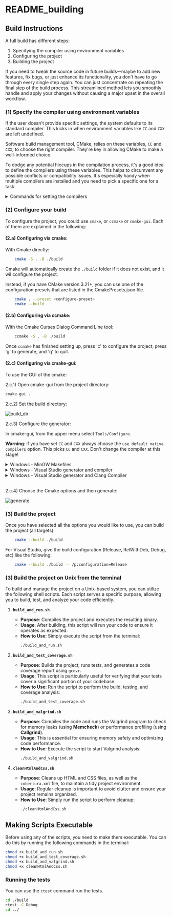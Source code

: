 # README_building

## Build Instructions

A full build has different steps:

1) Specifying the compiler using environment variables
2) Configuring the project
3) Building the project

If you need to tweak the source code in future builds—maybe to add new features, fix bugs, or just enhance its
functionality, you don't have to go through every single step again. You can just concentrate on repeating the final
step of the build process. This streamlined method lets you smoothly handle and apply your changes without causing a
major upset in the overall workflow.

### (1) Specify the compiler using environment variables

If the user doesn't provide specific settings, the system defaults to its standard compiler. This kicks in when
environment variables like `CC` and `CXX` are left undefined.

Software build management tool, CMake, relies on these variables, `CC` and `CXX`, to choose the right compiler. They're
key in allowing CMake to make a well-informed choice.

To dodge any potential hiccups in the compilation process, it's a good idea to define the compilers using these
variables. This helps to circumvent any possible conflicts or compatibility issues. It's especially handy when multiple
compilers are installed and you need to pick a specific one for a task.


<details>
<summary>Commands for setting the compilers </summary>

- Debian/Ubuntu/MacOS:

  Set your desired compiler (`clang`, `gcc`, etc):

    - Temporarily (only for the current shell)

      Run one of the followings in the terminal:

        - clang

          	CC=clang CXX=clang++

        - gcc

          	CC=gcc CXX=g++

    - Permanent:

      Open `~/.bashrc` using your text editor:

      	gedit ~/.bashrc

      Add `CC` and `CXX` to point to the compilers:

      	export CC=clang
      	export CXX=clang++

      Save and close the file.

- Windows:

    - Permanent:

      Run one of the followings in PowerShell:

        - Visual Studio generator and compiler (cl)

          	[Environment]::SetEnvironmentVariable("CC", "cl.exe", "User")
          	[Environment]::SetEnvironmentVariable("CXX", "cl.exe", "User")
          	refreshenv

          Set the architecture
          using [vcvarsall](https://docs.microsoft.com/en-us/cpp/build/building-on-the-command-line?view=vs-2019#vcvarsall-syntax):

          	vcvarsall.bat x64

        - clang

          	[Environment]::SetEnvironmentVariable("CC", "clang.exe", "User")
          	[Environment]::SetEnvironmentVariable("CXX", "clang++.exe", "User")
          	refreshenv

        - gcc

          	[Environment]::SetEnvironmentVariable("CC", "gcc.exe", "User")
          	[Environment]::SetEnvironmentVariable("CXX", "g++.exe", "User")
          	refreshenv

    - Temporarily (only for the current shell):

      	$Env:CC="clang.exe"
      	$Env:CXX="clang++.exe"

</details>

### (2) Configure your build

To configure the project, you could use `cmake`, or `ccmake` or `cmake-gui`. Each of them are explained in the
following:

#### (2.a) Configuring via cmake:

With Cmake directly:

```bash
    cmake -S . -B ./build
```

Cmake will automatically create the `./build` folder if it does not exist, and it wil configure the project.

Instead, if you have CMake version 3.21+, you can use one of the configuration presets that are listed in the
CmakePresets.json file.

```bash
    cmake . --preset <configure-preset>
    cmake --build
```

#### (2.b) Configuring via ccmake:

With the Cmake Curses Dialog Command Line tool:

```bash
    ccmake -S . -B ./build
```

Once `ccmake` has finished setting up, press 'c' to configure the project,
press 'g' to generate, and 'q' to quit.

#### (2.c) Configuring via cmake-gui:

To use the GUI of the cmake:

2.c.1) Open cmake-gui from the project directory:

``` bash
cmake-gui .
```

2.c.2) Set the build directory:

![build_dir](https://user-images.githubusercontent.com/16418197/82524586-fa48e380-9af4-11ea-8514-4e18a063d8eb.jpg)

2.c.3) Configure the generator:

In cmake-gui, from the upper menu select `Tools/Configure`.

**Warning**: if you have set `CC` and `CXX` always choose the `use default native compilers` option. This picks `CC`
and `CXX`. Don't change the compiler at this stage!

<details>
<summary>Windows - MinGW Makefiles</summary>

Choose MinGW Makefiles as the generator:

<img src="https://user-images.githubusercontent.com/16418197/82769479-616ade80-9dfa-11ea-899e-3a8c31d43032.png" alt="mingw">

</details>

<details>
<summary>Windows - Visual Studio generator and compiler</summary>

You should have already set `C` and `CXX` to `cl.exe`.

Choose "Visual Studio 16 2019" as the generator:

<img src="https://user-images.githubusercontent.com/16418197/82524696-32502680-9af5-11ea-9697-a42000e900a6.jpg" alt="default_vs">

</details>

<details>

<summary>Windows - Visual Studio generator and Clang Compiler</summary>

You should have already set `C` and `CXX` to `clang.exe` and `clang++.exe`.

Choose "Visual Studio 16 2019" as the generator. To tell Visual studio to use `clang-cl.exe`:

- If you use the LLVM that is shipped with Visual Studio: write `ClangCl` under "optional toolset to use".

<img src="https://user-images.githubusercontent.com/16418197/82781142-ae60ac00-9e1e-11ea-8c77-222b005a8f7e.png" alt="visual_studio">

- If you use an external LLVM:
  write [`LLVM_v142`](https://github.com/zufuliu/llvm-utils#llvm-for-visual-studio-2017-and-2019)
  under "optional toolset to use".

<img src="https://user-images.githubusercontent.com/16418197/82769558-b3136900-9dfa-11ea-9f73-02ab8f9b0ca4.png" alt="visual_studio">

</details>
<br/>

2.c.4) Choose the Cmake options and then generate:

![generate](https://user-images.githubusercontent.com/16418197/82781591-c97feb80-9e1f-11ea-86c8-f2748b96f516.png)

### (3) Build the project

Once you have selected all the options you would like to use, you can build the
project (all targets):

```bash
    cmake --build ./build
```

For Visual Studio, give the build configuration (Release, RelWithDeb, Debug, etc) like the following:

```bash
    cmake --build ./build -- /p:configuration=Release
```

### (3) Build the project on Unix from the terminal

To build and manage the project on a Unix-based system, you can utilize the following shell scripts. Each script serves
a specific purpose, allowing you to build, test, and analyze your code efficiently.

1. **`build_and_run.sh`**
    - **Purpose**: Compiles the project and executes the resulting binary.
    - **Usage**: After building, this script will run your code to ensure it operates as expected.
    - **How to Use**: Simply execute the script from the terminal:
      ```bash
      ./build_and_run.sh
      ```

2. **`build_and_test_coverage.sh`**
    - **Purpose**: Builds the project, runs tests, and generates a code coverage report using `gcovr`.
    - **Usage**: This script is particularly useful for verifying that your tests cover a significant portion of your
      codebase.
    - **How to Use**: Run the script to perform the build, testing, and coverage analysis:
      ```bash
      ./build_and_test_coverage.sh
      ```

3. **`build_and_valgrind.sh`**
    - **Purpose**: Compiles the code and runs the Valgrind program to check for memory leaks (using **Memcheck**) or
      performance profiling (using **Callgrind**).
    - **Usage**: This is essential for ensuring memory safety and optimizing code performance.
    - **How to Use**: Execute the script to start Valgrind analysis:
      ```bash
      ./build_and_valgrind.sh
      ```

4. **`cleanHtmlAndCss.sh`**
    - **Purpose**: Cleans up HTML and CSS files, as well as the `cobertura.xml` file, to maintain a tidy project
      environment.
    - **Usage**: Regular cleanup is important to avoid clutter and ensure your project remains organized.
    - **How to Use**: Simply run the script to perform cleanup:
      ```bash
      ./cleanHtmlAndCss.sh
      ```

## Making Scripts Executable

Before using any of the scripts, you need to make them executable. You can do this by running the following commands in
the terminal:

```bash
chmod +x build_and_run.sh
chmod +x build_and_test_coverage.sh
chmod +x build_and_valgrind.sh
chmod +x cleanHtmlAndCss.sh
```

### Running the tests

You can use the `ctest` command run the tests.

```bash
cd ./build
ctest -C Debug
cd ../
```


